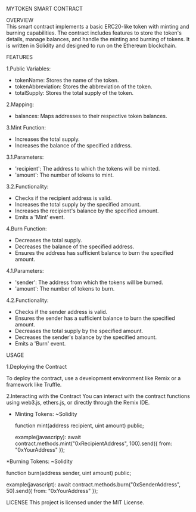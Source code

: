 MYTOKEN SMART CONTRACT

OVERVIEW    
This smart contract implements a basic ERC20-like token with minting and burning capabilities. The contract includes features to store the token's details, manage balances, and handle the minting and burning of tokens. It is written in Solidity and designed to run on the Ethereum blockchain.

FEATURES

1.Public Variables:

* tokenName: Stores the name of the token.
* tokenAbbreviation: Stores the abbreviation of the token.
* totalSupply: Stores the total supply of the token.
  
2.Mapping:

* balances: Maps addresses to their respective token balances.

3.Mint Function:

* Increases the total supply.
* Increases the balance of the specified address.

3.1.Parameters:

* 'recipient': The address to which the tokens will be minted.
* 'amount': The number of tokens to mint.
 
3.2.Functionality:

* Checks if the recipient address is valid.
* Increases the total supply by the specified amount.
* Increases the recipient's balance by the specified amount.
* Emits a 'Mint' event.

4.Burn Function:

* Decreases the total supply.
* Decreases the balance of the specified address.
* Ensures the address has sufficient balance to burn the specified amount.

4.1.Parameters:

* 'sender': The address from which the tokens will be burned.
* 'amount': The number of tokens to burn.
  
4.2.Functionality:

* Checks if the sender address is valid.
* Ensures the sender has a sufficient balance to burn the specified amount.
* Decreases the total supply by the specified amount.
* Decreases the sender's balance by the specified amount.
* Emits a 'Burn' event.

USAGE

1.Deploying the Contract

To deploy the contract, use a development environment like Remix or a framework like Truffle.

2.Interacting with the Contract
You can interact with the contract functions using web3.js, ethers.js, or directly through the Remix IDE.

* Minting Tokens:
~Solidity

  function mint(address recipient, uint amount) public;

  example(javascripy):
await contract.methods.mint("0xRecipientAddress", 100).send({ from: "0xYourAddress" });

*Burning Tokens:
~Solidity

function burn(address sender, uint amount) public;

example(javascript):
await contract.methods.burn("0xSenderAddress", 50).send({ from: "0xYourAddress" });

LICENSE
This project is licensed under the MIT License.
